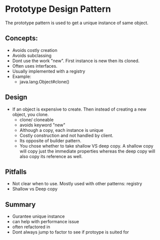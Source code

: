 
# Prototype Design Pattern

The prototype pattern is used to get a unique instance of same object.

## Concepts:

* Avoids costly creation
* Avoids subclassing
* Dont use the work "new". First instance is new then its cloned.
* Often uses interfaces.
* Usually implemented with a registry
* Example:
    * java.lang.Object#clone()
    
    
## Design

* If an object is expensive to create. Then instead of creating a new object, you clone.  
    * clone/ cloneable
    * avoids keyword "new"
    * Although a copy, each instance is unique
    * Costly construction and not handled by client.
    * Its opposite of builder pattern.
    * You chose whether to take shallow VS deep copy.  A shallow copy will copy just the immediate properties whereas 
    the deep copy will also copy its reference as well.
    
## Pitfalls
* Not clear when to use. Mostly used with other patterns: registry
* Shallow vs Deep copy  

## Summary
* Gurantee unique instance
* can help with performance issue
* often refactored in
* Dont always jump to factor to see if protoype is suited for  
    
    
    
    
    
     

